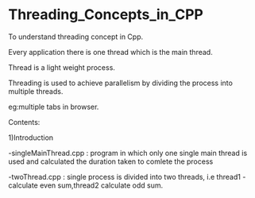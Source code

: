 # Threading_Concepts_in_CPP
To understand threading concept in Cpp.

Every application there is one thread which is the main thread.

Thread is a light weight process.

Threading is used to achieve parallelism by dividing the process into multiple threads.

eg:multiple tabs in browser.

Contents:

1)Introduction
  
  -singleMainThread.cpp : program in which only one single main thread is used and calculated the duration taken to comlete the process
  
  -twoThread.cpp : single process is divided into two threads, i.e thread1 - calculate even sum,thread2 calculate odd sum.
